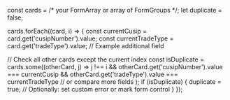 const cards = /* your FormArray or array of FormGroups */;
let duplicate = false;

cards.forEach((card, i) => {
  const currentCusip = card.get('cusipNumber').value;
  const currentTradeType = card.get('tradeType').value; // Example additional field

  // Check all other cards except the current index
  const isDuplicate = cards.some((otherCard, j) => 
    j !== i &&
    otherCard.get('cusipNumber').value === currentCusip &&
    otherCard.get('tradeType').value === currentTradeType // or compare more fields
  );
  if (isDuplicate) {
    duplicate = true;
    // Optionally: set custom error or mark form control
  }
});